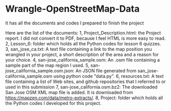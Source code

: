 # Wrangle-OpenStreetMap-Data
It has all the documents and codes I prepared to finish the project

Here are the list of the documents:
1, Project_Description.html:  the Project report. I did not convert it to PDF, because I feel HTML is more easy to read.
2, Lesson_6: folder which holds all the Python codes for lesson 6 quizzes.
3, san_jose_ca.txt: A text file containing a link to the map position you wrangled in your project, a short description of the area and a reason for your choice.
4, san-jose_california_sample.osm: An .osm file containing a sample part of the map region I used.
5, san-jose_california_sample.osm.json: An JSON file generated from san_jose-california_sample.osm using python code "data.py".
6, resources.txt: A text file containing a list of Web sites, and github repositories that I referred to or used in this submission
7, san-jose_california.osm.bz2: The downloaded San Jose OSM XML map file is added. It is downloaded from https://mapzen.com/data/metro-extracts/.
8, Project: folder which holds all the Python codes I developed for this project.
